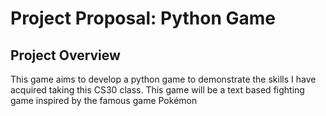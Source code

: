 # Project Proposal: Python Game

## Project Overview
This game aims to develop a python game to demonstrate the skills I have acquired taking this CS30 class. This game will be a text based fighting game inspired by the famous game Pokémon 

